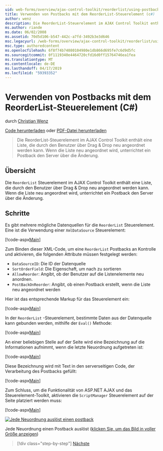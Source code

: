 ```yaml
---
uid: web-forms/overview/ajax-control-toolkit/reorderlist/using-postbacks-with-reorderlist-cs
title: Verwenden von Postbacks mit dem ReorderList-Steuerelement (c#) | Microsoft-Dokumentation
author: wenz
description: Die ReorderList-Steuerelement im AJAX Control Toolkit enthält eine Liste, die durch den Benutzer über Drag & Drop neu angeordnet werden kann. Wenn die Liste neu angeordnet wird, eine Bestellung...
ms.author: riande
ms.date: 06/02/2008
ms.assetid: 70d5d106-b547-442c-a7fd-3492b3e3d646
msc.legacyurl: /web-forms/overview/ajax-control-toolkit/reorderlist/using-postbacks-with-reorderlist-cs
msc.type: authoredcontent
ms.openlocfilehash: 6f8f74b74080104980e1db866d695fe7c6d9d5fc
ms.sourcegitcommit: 0f1119340e4464720cfd16d0ff15764746ea1fea
ms.translationtype: MT
ms.contentlocale: de-DE
ms.lasthandoff: 04/17/2019
ms.locfileid: "59393352"
---
```

# <a name="using-postbacks-with-reorderlist-c"></a>Verwenden von Postbacks mit dem ReorderList-Steuerelement (C#)

durch [Christian Wenz](https://github.com/wenz)

[Code herunterladen](http://download.microsoft.com/download/9/3/f/93f8daea-bebd-4821-833b-95205389c7d0/ReorderList4.cs.zip) oder [PDF-Datei herunterladen](http://download.microsoft.com/download/2/d/c/2dc10e34-6983-41d4-9c08-f78f5387d32b/reorderlist4CS.pdf)

> Die ReorderList-Steuerelement im AJAX Control Toolkit enthält eine Liste, die durch den Benutzer über Drag & Drop neu angeordnet werden kann. Wenn die Liste neu angeordnet wird, unterrichtet ein Postback den Server über die Änderung.


## <a name="overview"></a>Übersicht

Die `ReorderList` Steuerelement im AJAX Control Toolkit enthält eine Liste, die durch den Benutzer über Drag & Drop neu angeordnet werden kann. Wenn die Liste neu angeordnet wird, unterrichtet ein Postback den Server über die Änderung.

## <a name="steps"></a>Schritte

Es gibt mehrere mögliche Datenquellen für die `ReorderList` Steuerelement. Eine ist die Verwendung einer `XmlDataSource` Steuerelement:

[!code-aspx[Main](using-postbacks-with-reorderlist-cs/samples/sample1.aspx)]

Zum Binden dieser XML-Code, um eine `ReorderList` Postbacks an Kontrolle und aktivieren, die folgenden Attribute müssen festgelegt werden:

- `DataSourceID`: Die ID der Datenquelle
- `SortOrderField`: Die Eigenschaft, um nach zu sortieren
- `AllowReorder`: Angibt, ob der Benutzer auf die Listenelemente neu anordnen.
- `PostBackOnReorder`: Angibt, ob einen Postback erstellt, wenn die Liste neu angeordnet werden

Hier ist das entsprechende Markup für das Steuerelement ein:

[!code-aspx[Main](using-postbacks-with-reorderlist-cs/samples/sample2.aspx)]

In der `ReorderList` -Steuerelement, bestimmte Daten aus der Datenquelle kann gebunden werden, mithilfe der `Eval()` Methode:

[!code-aspx[Main](using-postbacks-with-reorderlist-cs/samples/sample3.aspx)]

An einer beliebigen Stelle auf der Seite wird eine Bezeichnung auf die Informationen aufnimmt, wenn die letzte Neuordnung aufgetreten ist:

[!code-aspx[Main](using-postbacks-with-reorderlist-cs/samples/sample4.aspx)]

Diese Bezeichnung wird mit Text in den serverseitigen Code, der Verarbeitung des Postbacks gefüllt:

[!code-aspx[Main](using-postbacks-with-reorderlist-cs/samples/sample5.aspx)]

Zum Schluss, um die Funktionalität von ASP.NET AJAX und das Steuerelement-Toolkit, aktivieren die `ScriptManager` Steuerelement auf der Seite platziert werden muss:

[!code-aspx[Main](using-postbacks-with-reorderlist-cs/samples/sample6.aspx)]


[![Jede Neuordnung auslöst einen postback](using-postbacks-with-reorderlist-cs/_static/image2.png)](using-postbacks-with-reorderlist-cs/_static/image1.png)

Jede Neuordnung einen Postback auslöst ([klicken Sie, um das Bild in voller Größe anzeigen](using-postbacks-with-reorderlist-cs/_static/image3.png))

> [!div class="step-by-step"]
> [Nächste](drag-and-drop-via-reorderlist-cs.md)
